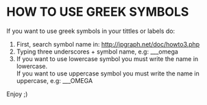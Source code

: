 HOW TO USE GREEK SYMBOLS
========================

If you want to use greek symbols in your tittles or labels do:   
   
1. First, search symbol name in: http://jpgraph.net/doc/howto3.php   
2. Typing three underscores + symbol name, e.g: ___omega   
3. If you want to use lowercase symbol you must write the name in lowercase.    
   If you want to use uppercase symbol you must write the name in uppercase, e.g: ___OMEGA   
   
   
Enjoy ;)

